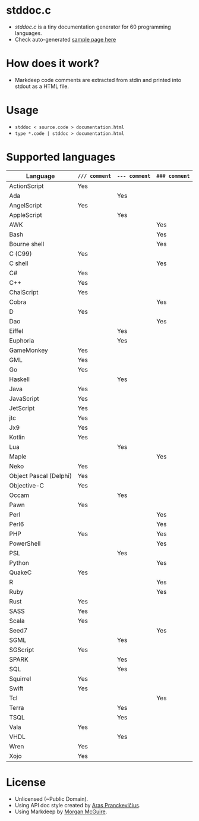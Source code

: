 # stddoc.c
- _stddoc.c_ is a tiny documentation generator for 60 programming languages.
- Check auto-generated [sample page here](https://rawgit.com/r-lyeh/stddoc.c/master/stddoc.c.html)

# How does it work?
- Markdeep code comments are extracted from stdin and printed into stdout as a HTML file.

# Usage
- `stddoc < source.code > documentation.html`
- `type *.code | stddoc > documentation.html`

# Supported languages
Language                | `/// comment`      | `--- comment` | `### comment`
------------------------|:-------------------|:--------------|:-------------------
ActionScript            | Yes                |               |
Ada                     |                    | Yes           |
AngelScript             | Yes                |               |
AppleScript             |                    | Yes           |
AWK                     |                    |               | Yes
Bash                    |                    |               | Yes
Bourne shell            |                    |               | Yes
C (C99)                 | Yes                |               |
C shell                 |                    |               | Yes
C#                      | Yes                |               |
C++                     | Yes                |               |
ChaiScript              | Yes                |               |
Cobra                   |                    |               | Yes
D                       | Yes                |               |
Dao                     |                    |               | Yes
Eiffel                  |                    | Yes           |
Euphoria                |                    | Yes           |
GameMonkey              | Yes                |               |
GML                     | Yes                |               |
Go                      | Yes                |               |
Haskell                 |                    | Yes           |
Java                    | Yes                |               |
JavaScript              | Yes                |               |
JetScript               | Yes                |               |
jtc                     | Yes                |               |
Jx9                     | Yes                |               |
Kotlin                  | Yes                |               |
Lua                     |                    | Yes           |
Maple                   |                    |               | Yes
Neko                    | Yes                |               |
Object Pascal (Delphi)  | Yes                |               |
Objective-C             | Yes                |               |
Occam                   |                    | Yes           |
Pawn                    | Yes                |               |
Perl                    |                    |               | Yes
Perl6                   |                    |               | Yes
PHP                     | Yes                |               | Yes
PowerShell              |                    |               | Yes
PSL                     |                    | Yes           |
Python                  |                    |               | Yes
QuakeC                  | Yes                |               |
R                       |                    |               | Yes
Ruby                    |                    |               | Yes
Rust                    | Yes                |               |
SASS                    | Yes                |               |
Scala                   | Yes                |               |
Seed7                   |                    |               | Yes
SGML                    |                    | Yes           |
SGScript                | Yes                |               |
SPARK                   |                    | Yes           |
SQL                     |                    | Yes           |
Squirrel                | Yes                |               |
Swift                   | Yes                |               |
Tcl                     |                    |               | Yes
Terra                   |                    | Yes           |
TSQL                    |                    | Yes           |
Vala                    | Yes                |               |
VHDL                    |                    | Yes           |
Wren                    | Yes                |               |
Xojo                    | Yes                |               |

# License
- Unlicensed (~Public Domain).
- Using API doc style created by [Aras Pranckevičius](https://github.com/aras-p).
- Using Markdeep by [Morgan McGuire](https://casual-effects.com/markdeep/).
